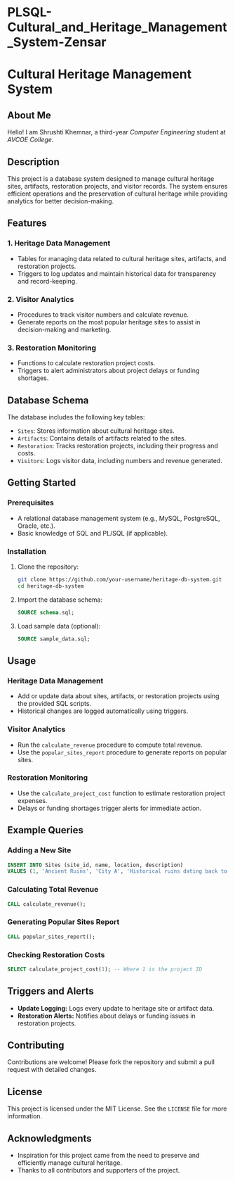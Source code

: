 # PLSQL-Cultural_and_Heritage_Management_System-Zensar
# Cultural Heritage Management System
## About Me
Hello! I am Shrushti Khemnar, a third-year *Computer Engineering* student at *AVCOE College*.

## Description
This project is a database system designed to manage cultural heritage sites, artifacts, restoration projects, and visitor records. The system ensures efficient operations and the preservation of cultural heritage while providing analytics for better decision-making.

## Features

### 1. Heritage Data Management
- Tables for managing data related to cultural heritage sites, artifacts, and restoration projects.
- Triggers to log updates and maintain historical data for transparency and record-keeping.

### 2. Visitor Analytics
- Procedures to track visitor numbers and calculate revenue.
- Generate reports on the most popular heritage sites to assist in decision-making and marketing.

### 3. Restoration Monitoring
- Functions to calculate restoration project costs.
- Triggers to alert administrators about project delays or funding shortages.

## Database Schema

The database includes the following key tables:
- `Sites`: Stores information about cultural heritage sites.
- `Artifacts`: Contains details of artifacts related to the sites.
- `Restoration`: Tracks restoration projects, including their progress and costs.
- `Visitors`: Logs visitor data, including numbers and revenue generated.

## Getting Started

### Prerequisites
- A relational database management system (e.g., MySQL, PostgreSQL, Oracle, etc.).
- Basic knowledge of SQL and PL/SQL (if applicable).

### Installation
1. Clone the repository:
   ```bash
   git clone https://github.com/your-username/heritage-db-system.git
   cd heritage-db-system
   ```
2. Import the database schema:
   ```sql
   SOURCE schema.sql;
   ```
3. Load sample data (optional):
   ```sql
   SOURCE sample_data.sql;
   ```

## Usage

### Heritage Data Management
- Add or update data about sites, artifacts, or restoration projects using the provided SQL scripts.
- Historical changes are logged automatically using triggers.

### Visitor Analytics
- Run the `calculate_revenue` procedure to compute total revenue.
- Use the `popular_sites_report` procedure to generate reports on popular sites.

### Restoration Monitoring
- Use the `calculate_project_cost` function to estimate restoration project expenses.
- Delays or funding shortages trigger alerts for immediate action.

## Example Queries

### Adding a New Site
```sql
INSERT INTO Sites (site_id, name, location, description) 
VALUES (1, 'Ancient Ruins', 'City A', 'Historical ruins dating back to 500 BC');
```

### Calculating Total Revenue
```sql
CALL calculate_revenue();
```

### Generating Popular Sites Report
```sql
CALL popular_sites_report();
```

### Checking Restoration Costs
```sql
SELECT calculate_project_cost(1); -- Where 1 is the project ID
```

## Triggers and Alerts
- **Update Logging:** Logs every update to heritage site or artifact data.
- **Restoration Alerts:** Notifies about delays or funding issues in restoration projects.

## Contributing
Contributions are welcome! Please fork the repository and submit a pull request with detailed changes.

## License
This project is licensed under the MIT License. See the `LICENSE` file for more information.

## Acknowledgments
- Inspiration for this project came from the need to preserve and efficiently manage cultural heritage.
- Thanks to all contributors and supporters of the project.

